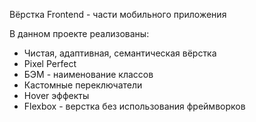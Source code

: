 Вёрстка Frontend - части мобильного приложения

В данном проекте реализованы:

- Чистая, адаптивная, семантическая вёрстка
- Pixel Perfect
- БЭМ - наименование классов
- Кастомные переключатели
- Hover эффекты
- Flexbox - верстка без использования фреймворков
